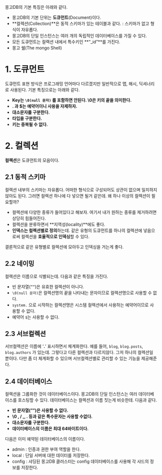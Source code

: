 몽고DB의 기본 특징은 아래와 같다. 

- 몽고DB의 기본 단위는 **도큐먼트**(Document)이다.
- **컬렉션(Collection)**은 동적 스키마가 있는 테이블과 같다. : 스키마가 없고 형식이 자유롭다.
- 몽고DB의 단일 인스턴스는 여러 개의 독립적인 데이터베이스를 가질 수 있다.
- 모든 도큐먼트는 컬랙션 내에서 특수키인 **“_id”**를 가진다.
- 몽고 쉘(The mongo Shell)

# 1. 도큐먼트

도큐먼트 표현 방식은 프로그래밍 언어마다 다르겠지만 일반적으로 맵, 해시, 딕셔너리로 사용된다. 기본 특징으로는 아래와 같다. 

- **Key는 `\0(null 문자)` 를 포함하면 안된다. \0은 키의 끝을 의미한다.**
- **. 과 $는 예약어이니 사용을 자제하자.**
- **대소문자를 구분한다.**
- **타입을 구분한다.**
- **키는 중복될 수 없다.**

# 2. 컬렉션

**컬렉션**은 도큐먼트의 모음이다. 

## 2.1 동적 스키마

컬렉션 내부의 스키마는 자유롭다. 어떠한 형식으로 구성되어도 상관이 없으며 일치하지 않아도 된다. 그러면 컬렉션 하나에 다 넣으면 될거 같은데. 왜 하나 이상의 컬렉션이 필요할까?

- 컬렉션에 다양한 종류가 들어있다고 해보자. 여기서 내가 원하는 종류를 제거하려면 상당히 힘들어진다.
- 컬렉션을 분류하면서 **지역성(locality)**에도 좋다.
- **인덱스는 컬렉션별로 정의**하는데. 같은 유형의 도큐먼트를 하나의 컬렉션에 넣음으로써 컬렉션을 **효율적으로 인덱싱**할 수 있다.

결론적으로 같은 유형별로 컬렉션에 모아두고 인덱싱을 거는게 좋다.

## 2.2 네이밍

컬렉션은 이름으로 식별되는데. 다음과 같은 특징을 가진다.

- 빈 문자열(`””`)은 유효한 컬렉션이 아니다.
- `\0(null 문자)`은 컬렉션명의 끝을 나타내는 문자이므로 컬렉션명으로 사용할 수 없다.
- `system.` 으로 시작하는 컬렉션명은 시스템 컬렉션에서 사용하는 예약어이므로 사용할 수 없다.
- 예약어 `$`는 사용할 수 없다.

## 2.3 서브컬렉션

서브컬렉션은 이름에 ‘**.**’ 표시하면서 체계화한다. 예를 들어, `blog`, `blog.posts`, `blog.authors` 가 있는데. 그렇다고 다른 컬렉션과 다르지않다. 그저 하나의 컬렉션일 뿐이다. 다만 좀 더 체계화할 수 있으며 서브컬렉션별로 관리할 수 있는 기능을 제공해준다.

## 2.4 데이터베이스

컬렉션을 그룹화한 것이 데이터베이스이다. 몽고DB의 단일 인스턴스는 여러 데이터베이스를 호스팅할 수 있다. 데이터베이스는 컬렉션과 이름 짓는게 비슷한데. 다음과 같다.

- **빈 문자열(””)은 사용할 수 없다.**
- **\0 , / ,\, . 등과 같은 특수문자는 사용할 수없다.**
- **대소문자를 구분한다.**
- **데이터베이스의 이름은 최대 64바이트이다.**

다음은 이미 예약된 데이터베이스의 이름이다.

- admin : 인증과 권한 부여 역할을 한다.
- local : 단일 서버에 대한 데이터를 저장한다.
- config : 샤딩된 몽고DB 클러스터는 config 데이터베이스를 사용해 각 샤드의 정보를 저장한다.
